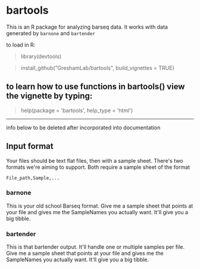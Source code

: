 # bartools

This is an R package for analyzing barseq data.  It works with data generated by `barnone` and `bartender`

to load in R:

>library(devtools)

>install_github("GreshamLab/bartools", build_vignettes = TRUE)

## to learn how to use functions in bartools() view the vignette by typing:

>help(package = 'bartools', help_type = 'html')


-------------------
info below to be deleted after incorporated into documentation


## Input format

Your files should be text flat files, then with a sample sheet. 
There's two formats we're aiming to support.
Both require a sample sheet of the format

    File_path,Sample,...

### barnone

This is your old school Barseq format. Give me a sample sheet that
points at your file and gives me the SampleNames you actually want.
It'll give you a big tibble.

### bartender

This is that bartender output. It'll handle one or multiple samples
per file. Give me a sample sheet that
points at your file and gives me the SampleNames you actually want.
It'll give you a big tibble.
